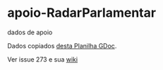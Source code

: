 # apoio-RadarParlamentar
dados de apoio


Dados copiados [desta Planilha GDoc](https://docs.google.com/spreadsheets/d/1N7dz8-d545y6ybuECacq3yWf0N97u-2jyntRn_QiWoE/).

Ver issue 273 e sua [wiki](https://github.com/radar-parlamentar/radar/wiki/Convers%C3%A3o-de-contexto-em-URN-LEX) 
